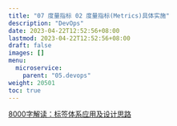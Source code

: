 ```yaml
---
title: "07 度量指标 02 度量指标(Metrics)具体实施"
description: "DevOps"
date: 2023-04-22T12:52:56+08:00
lastmod: 2023-04-22T12:52:56+08:00
draft: false
images: []
menu:
  microservice:
    parent: "05.devops"
weight: 20501
toc: true
---
```


[8000字解读：标签体系应用及设计思路](https://www.jianshu.com/p/b5e8fea51539)
